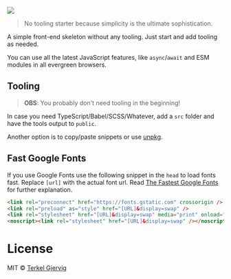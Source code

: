 ![](https://repository-images.githubusercontent.com/272579351/bf04cd80-af57-11ea-8580-9aef169d78ab)

> No tooling starter because simplicity is the ultimate sophistication.

A simple front-end skeleton without any tooling. Just start and add tooling as needed.

You can use all the latest JavaScript features, like `async`/`await` and ESM modules in all evergreen browsers.


## Tooling

>**OBS**: You probably don't need tooling in the beginning!

In case you need TypeScript/Babel/SCSS/Whatever, add a `src` folder and have the tools output to `public`.

Another option is to copy/paste snippets or use [unpkg](http://unpkg.com). 


## Fast Google Fonts

If you use Google Fonts use the following snippet in the `head` to load fonts
fast. Replace `[url]` with the actual font url. Read [The Fastest Google Fonts](https://csswizardry.com/2020/05/the-fastest-google-fonts/) for further explanation.

```html
<link rel="preconnect" href="https://fonts.gstatic.com" crossorigin />
<link rel="preload" as="style" href="[URL]&display=swap" />
<link rel="stylesheet" href="[URL]&display=swap" media="print" onload="this.media='all'" />
<noscript><link rel="stylesheet" href="[URL]&display=swap" /></noscript>
```


# License

MIT © [Terkel Gjervig](https://terkel.com)
